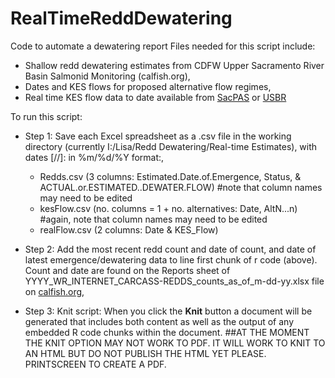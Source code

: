 # RealTimeReddDewatering
Code to automate a dewatering report
Files needed for this script include:

 * Shallow redd dewatering estimates from CDFW Upper Sacramento River Basin Salmonid Monitoring (calfish.org),
 * Dates and KES flows for proposed alternative flow regimes,
 * Real time KES flow data to date available from [SacPAS](https://www.cbr.washington.edu/sacramento/tmp/riverinventoryyears_1662742689_602.html) or [USBR](https://www.usbr.gov/mp/cvo/vungvari/sactemprpt.pdf)
  
To run this script:

 * Step 1: Save each Excel spreadsheet as a .csv file in the working directory (currently I:/Lisa/Redd Dewatering/Real-time Estimates), with dates [//]: in %m/%d/%Y format:,
    + Redds.csv (3 columns: Estimated.Date.of.Emergence, Status, & ACTUAL.or.ESTIMATED..DEWATER.FLOW) #note that column names may need to be edited
    + kesFlow.csv (no. columns = 1 + no. alternatives:  Date,  AltN...n) #again, note that column names may need to be edited
    + realFlow.csv (2 columns: Date & KES_Flow)

 * Step 2: Add the most recent redd count and date of count, and date of latest emergence/dewatering data to line first chunk of r code (above). Count and date are found on the Reports sheet of YYYY_WR_INTERNET_CARCASS-REDDS_counts_as_of_m-dd-yy.xlsx file on [calfish.org](https://gcc02.safelinks.protection.outlook.com/?url=https%3A%2F%2Fwww.calfish.org%2FProgramsData%2FConservationandManagement%2FCentralValleyMonitoring%2FCDFWUpperSacRiverBasinSalmonidMonitoring.aspx&data=05%7C01%7Clelliott%40usbr.gov%7C689ebb9a6c8243b4f96c08da90f5c542%7C0693b5ba4b184d7b9341f32f400a5494%7C0%7C0%7C637981682646098788%7CUnknown%7CTWFpbGZsb3d8eyJWIjoiMC4wLjAwMDAiLCJQIjoiV2luMzIiLCJBTiI6Ik1haWwiLCJXVCI6Mn0%3D%7C3000%7C%7C%7C&sdata=A1eQkWPxbkXxnzEvc2K8%2FTmslZ8H8zvxdks3%2F78Yrvw%3D&reserved=0),

* Step 3: Knit script: When you click the **Knit** button a document will be generated that includes both content as well as the output of any embedded R code chunks within the document. ##AT THE MOMENT THE KNIT OPTION MAY NOT WORK TO PDF. IT WILL WORK TO KNIT TO AN HTML BUT DO NOT PUBLISH THE HTML YET PLEASE. PRINTSCREEN TO CREATE A PDF.

